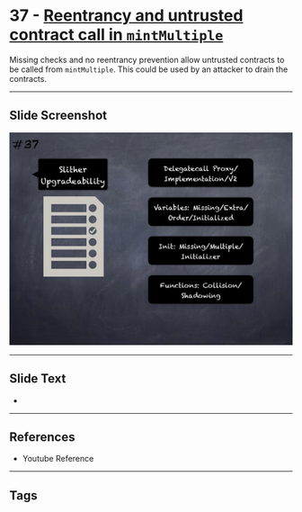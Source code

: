 
# 37 - [Reentrancy and untrusted contract call in `mintMultiple`](./Reentrancy%20and%20untrusted%20contract%20call%20in%20`mintMultiple`.md)

 Missing checks and no reentrancy prevention allow untrusted contracts to be called from `mintMultiple`. This could be used by an attacker to drain the contracts.


___
## Slide Screenshot
![037.png](../../images/6.Audit%20Techniques%20and%20Tools%20101/037.png)
___
## Slide Text
- 
___
## References
- Youtube Reference
___
## Tags
